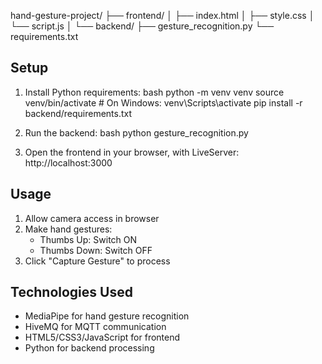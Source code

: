 hand-gesture-project/
├── frontend/
│ ├── index.html
│ ├── style.css
│ └── script.js
│
└── backend/
├── gesture_recognition.py
└── requirements.txt

## Setup

1. Install Python requirements:
bash
python -m venv venv
source venv/bin/activate # On Windows: venv\Scripts\activate
pip install -r backend/requirements.txt


2. Run the backend:
bash
python gesture_recognition.py

3. Open the frontend in your browser, with LiveServer:
http://localhost:3000

## Usage
1. Allow camera access in browser
2. Make hand gestures:
   - Thumbs Up: Switch ON
   - Thumbs Down: Switch OFF
3. Click "Capture Gesture" to process

## Technologies Used
- MediaPipe for hand gesture recognition
- HiveMQ for MQTT communication
- HTML5/CSS3/JavaScript for frontend
- Python for backend processing
